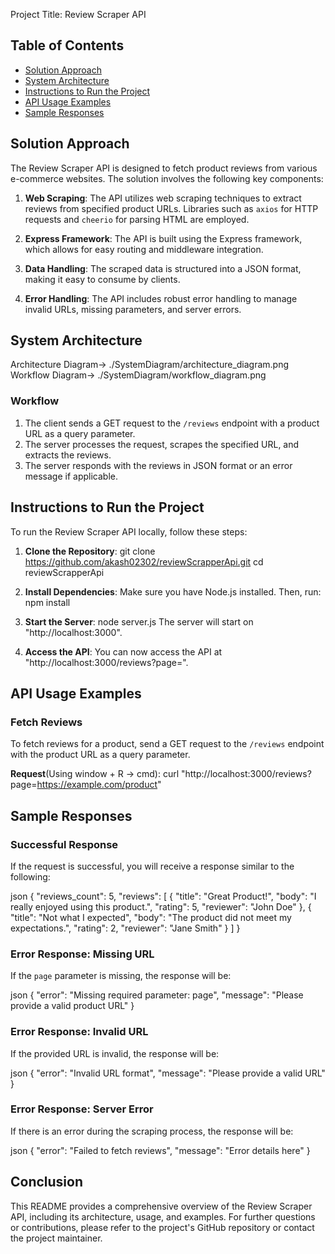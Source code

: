 Project Title: Review Scraper API

## Table of Contents
- [Solution Approach](#solution-approach)
- [System Architecture](#system-architecture)
- [Instructions to Run the Project](#instructions-to-run-the-project)
- [API Usage Examples](#api-usage-examples)
- [Sample Responses](#sample-responses)

## Solution Approach

The Review Scraper API is designed to fetch product reviews from various e-commerce websites. The solution involves the following key components:

1. **Web Scraping**: The API utilizes web scraping techniques to extract reviews from specified product URLs. Libraries such as `axios` for HTTP requests and `cheerio` for parsing HTML are employed.

2. **Express Framework**: The API is built using the Express framework, which allows for easy routing and middleware integration.

3. **Data Handling**: The scraped data is structured into a JSON format, making it easy to consume by clients.

4. **Error Handling**: The API includes robust error handling to manage invalid URLs, missing parameters, and server errors.

## System Architecture

Architecture Diagram-> ./SystemDiagram/architecture_diagram.png
Workflow Diagram-> ./SystemDiagram/workflow_diagram.png

### Workflow
1. The client sends a GET request to the `/reviews` endpoint with a product URL as a query parameter.
2. The server processes the request, scrapes the specified URL, and extracts the reviews.
3. The server responds with the reviews in JSON format or an error message if applicable.

## Instructions to Run the Project

To run the Review Scraper API locally, follow these steps:

1. **Clone the Repository**:
   git clone https://github.com/akash02302/reviewScrapperApi.git
   cd reviewScrapperApi

2. **Install Dependencies**:
   Make sure you have Node.js installed. Then, run:
   npm install

3. **Start the Server**:
   node server.js
   The server will start on "http://localhost:3000".

4. **Access the API**:
   You can now access the API at "http://localhost:3000/reviews?page=<url>".

## API Usage Examples

### Fetch Reviews

To fetch reviews for a product, send a GET request to the `/reviews` endpoint with the product URL as a query parameter.

**Request**(Using window + R -> cmd):
curl "http://localhost:3000/reviews?page=https://example.com/product"

## Sample Responses

### Successful Response
If the request is successful, you will receive a response similar to the following:

json
{
"reviews_count": 5,
"reviews": [
{
"title": "Great Product!",
"body": "I really enjoyed using this product.",
"rating": 5,
"reviewer": "John Doe"
},
{
"title": "Not what I expected",
"body": "The product did not meet my expectations.",
"rating": 2,
"reviewer": "Jane Smith"
}
]
}

### Error Response: Missing URL
If the `page` parameter is missing, the response will be:

json
{
"error": "Missing required parameter: page",
"message": "Please provide a valid product URL"
}

### Error Response: Invalid URL
If the provided URL is invalid, the response will be:

json
{
"error": "Invalid URL format",
"message": "Please provide a valid URL"
}

### Error Response: Server Error
If there is an error during the scraping process, the response will be:

json
{
"error": "Failed to fetch reviews",
"message": "Error details here"
}

## Conclusion

This README provides a comprehensive overview of the Review Scraper API, including its architecture, usage, and examples. For further questions or contributions, please refer to the project's GitHub repository or contact the project maintainer.